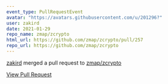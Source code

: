```yaml
---
event_type: PullRequestEvent
avatar: "https://avatars.githubusercontent.com/u/201296?"
user: zakird
date: 2021-01-29
repo_name: zmap/zcrypto
html_url: https://github.com/zmap/zcrypto/pull/257
repo_url: https://github.com/zmap/zcrypto
---
```


<a href='https://github.com/zakird' target='_blank'>zakird</a> merged a pull request to <a href='https://github.com/zmap/zcrypto' target='_blank'>zmap/zcrypto</a>

<a href='https://github.com/zmap/zcrypto/pull/257' target='_blank'>View Pull Request</a>